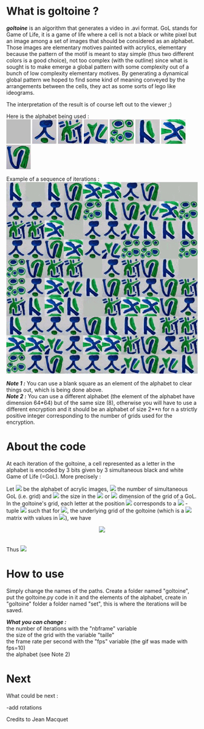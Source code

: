 # What is goltoine ?

***goltoine*** is an algorithm that generates a video in .avi format. GoL stands for Game of Life, it is a game of life where a cell is not a black or white pixel but an image among a set of images that should be considered as an alphabet. Those images are elementary motives painted with acrylics, elementary because the pattern of the motif is meant to stay simple (thus two different colors is a good choice), not too complex (with the outline) since what is sought is to make emerge a global pattern with some complexity out of a bunch of low complexity elementary motives. By generating a dynamical global pattern we hoped to find some kind of meaning conveyed by the arrangements between the cells, they act as some sorts of lego like ideograms.

The interpretation of the result is of course left out to the viewer ;)

Here is the alphabet being used : <br />
![alt text](https://github.com/antoineszatkownik/goltoine/blob/main/data/img1_bis.jpg)
![alt text](https://github.com/antoineszatkownik/goltoine/blob/main/data/img2_bis.jpg)
![alt text](https://github.com/antoineszatkownik/goltoine/blob/main/data/img3_bis.jpg)
![alt text](https://github.com/antoineszatkownik/goltoine/blob/main/data/img4_bis.jpg)
![alt text](https://github.com/antoineszatkownik/goltoine/blob/main/data/img5_bis.jpg)
![alt text](https://github.com/antoineszatkownik/goltoine/blob/main/data/img6_bis.jpg)
![alt text](https://github.com/antoineszatkownik/goltoine/blob/main/data/img7_bis.jpg)
![alt text](https://github.com/antoineszatkownik/goltoine/blob/main/data/img8_bis.jpg)

Example of a sequence of iterations : <br />
![alt text](https://github.com/antoineszatkownik/goltoine/blob/main/data/goltoinevid%20(3).gif)

***Note 1 :*** You can use a blank square as an element of the alphabet to clear things out, which is being done above. <br />
***Note 2 :*** You can use a different alphabet (the element of the alphabet have dimension 64*64) but of the same size (8), otherwise you will have to use a different encryption and it should be an alphabet of size 2**n for n a strictly positive integer corresponding to the number of grids used for the encryption.

# About the code

At each iteration of the goltoine, a cell represented as a letter in the alphabet is encoded by 3 bits given by 3 simultaneous black and white Game of Life (=GoL). More precisely : <br />

Let <img src="https://render.githubusercontent.com/render/math?math=\Omega"> be the alphabet of acrylic images, <img src="https://render.githubusercontent.com/render/math?math=$n$"> the number of simultaneous GoL (i.e. grid) and <img src="https://render.githubusercontent.com/render/math?math=$t$"> the size in the <img src="https://render.githubusercontent.com/render/math?math=$X$"> or <img src="https://render.githubusercontent.com/render/math?math=$Y$"> dimension of the grid of a GoL. <br />
In the goltoine's grid, each letter at the position <img src="https://render.githubusercontent.com/render/math?math=$x$"> corresponds to a <img src="https://render.githubusercontent.com/render/math?math=$n$"> -tuple <img src="https://render.githubusercontent.com/render/math?math=$(a_1,...,a_n) \in \{0,1\}^n$"> such that for <img src="https://render.githubusercontent.com/render/math?math=$M_{goltoine}$">, the underlying grid of the goltoine (which is a <img src="https://render.githubusercontent.com/render/math?math=$t \times t$"> matrix with values in <img src="https://render.githubusercontent.com/render/math?math=$\{0,...,2^{n}-1\}$">), we have <p align="center"> <img src="https://render.githubusercontent.com/render/math?math=$M_{goltoine}(x) = \sum_{k \in \{1,...,n\}} a_k \times 2^{k-1}$"> </p>  
Thus <img src="https://render.githubusercontent.com/render/math?math=$|\Omega|=2^{n}$">


# How to use

Simply change the names of the paths.
Create a folder named "goltoine", put the goltoine.py code in it and the elements of the alphabet, create in "goltoine" folder a folder named "set", this is where the iterations will be saved.

***What you can change :*** <br />
the number of iterations with the "nbframe" variable <br />
the size of the grid with the variable "taille" <br />
the frame rate per second with the "fps" variable (the gif was made with fps=10) <br />
the alphabet (see Note 2)

# Next

What could be next :

-add rotations 

Credits to Jean Macquet
